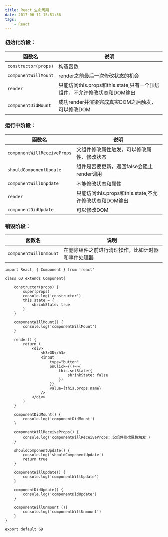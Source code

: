 ```yaml
---
title: React 生命周期 
date: 2017-06-11 15:51:56
tags: 
    - React
---
```

### 初始化阶段：

|函数名|说明|
|----|----|
|`constructor(props)`| 构造函数 |
|`componentWillMount`|  render之前最后一次修改状态的机会|
|`render`|只能访问this.props和this.state,只有一个顶层组件，不允许修改状态和DOM输出|
|`componentDidMount`|成功render并渲染完成真实DOM之后触发，可以修改DOM|

### 运行中阶段：

|函数名|说明|
|----|----|
|`componentWillReceiveProps`|父组件修改属性触发，可以修改属性、修改状态|
|`shouldComponentUpdate`|组件是否要更新，返回false会阻止render调用|
|`componentWillUnpdate`|不能修改状态和属性|
|`render`|只能访问this.props和this.state,不允许修改状态和DOM输出|
|`componentDidUpdate`|可以修改DOM|

### 销毁阶段： 
|函数名|说明|
|----|----|
|`componentWillUnmount`|在删除组件之前进行清理操作，比如计时器和事件处理器|

```
import React, { Component } from 'react'

class GD extends Component{

    constructor(props) {
        super(props)
        console.log('constructor')
        this.state = {
            shrinkState: true
        }
    }

    componentWillMount() {
        console.log('componentWillMount')
    }

    render() {
        return (
            <div>
                <h3>GD</h3>
                <input
                    type="button"
                    onClick={()=>{
                        this.setState({
                            shrinkState: false
                        })
                    }}
                    value={this.props.name}
                />
            </div>
        )
    }

    componentDidMount() {
        console.log('componentDidMount')
    }

    componentWillReceiveProps() {
        console.log('componentWillReceiveProps: 父组件修改属性触发')
    }

    shouldComponentUpdate() {
        console.log('shouldComponentUpdate')
        return true
    }

    componentWillUpdate() {
        console.log('componentWillUpdate')
    }

    componentDidUpdate() {
        console.log('componentDidUpdate')
    }

    componentWillUnmount (){
        console.log('componentWillUnmount')
    }
}

export default GD
```